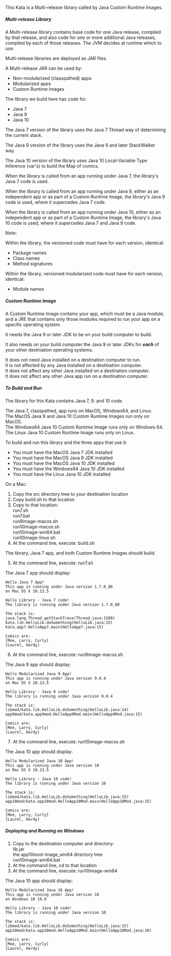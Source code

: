 This Kata is a Multi-release library called by Java Custom Runtime Images. 

##### Multi-release Library

A Multi-release library contains base code for one Java release, compiled by that release,
and also code for one or more additional Java releases, compiled by each of those releases. 
The JVM decides at runtime which to use.  

Multi-release libraries are deployed as JAR files.

A Multi-release JAR can be used by:

- Non-modularized (classpathed) apps
- Modularized apps
- Custom Runtime Images

The library we build here has code for:

- Java 7
- Java 9
- Java 10

The Java 7 version of the library uses the Java 7 Thread way of determining the current stack.  

The Java 9 version of the library uses the Java 9 and later StackWalker way.  

The Java 10 version of the library uses Java 10 Local-Variable Type Inference (var's) 
to build the Map of comics.

When the library is called from an app running under Java 7, 
the library's Java 7 code is used.  

When the library is called from an app running under Java 9, 
either as an independent app or as part of a Custom Runtime Image,
the library's Java 9 code is used, where it supercedes Java 7 code.

When the library is called from an app running under Java 10, 
either as an independent app or as part of a Custom Runtime Image,
the library's Java 10 code is used, where it supercedes Java 7 and Java 9 code.

Note:

Within the library, the versioned code must have for each version, identical:

- Package names
- Class names
- Method signatures

Within the library, versioned modularized code must have for each version, identical:
- Module names

##### Custom Runtime Image

A Custom Runtime Image contains your app, which must be a Java module, 
and a JRE that contains only those modules required to run your app on a specific operating system.

It needs the Java 9 or later JDK to be on your build computer to build.  

It also needs on your build computer the Java 9 or later JDKs 
for ***each*** of your other destination operating systems.

It does not need Java installed on a destination computer to run.  
It is not affected by any Java installed on a destination computer.  
It does not affect any other Java installed on a destination computer.  
It does not affect any other Java app run on a destination computer.

##### To Build and Run

The library for this Kata contains Java 7, 9. and 10 code.

The Java 7, classpathed, app runs on MacOS, Windows64, and Linux.  
The MacOS Java 9 and Java 10 Custom Runtime Images run only on MacOS.  
The Windows64 Java 10 Custom Runtime Image runs only on Windows 64.  
The Linux Java 10 Custom Runtime Image runs only on Linux.

To build and run this library and the three apps that use it:

- You must have the MacOS Java 7 JDK installed
- You must have the MacOS Java 9 JDK installed
- You must have the MacOS Java 10 JDK installed
- You must have the Windows64 Java 10 JDK installed
- You must have the Linux Java 10 JDK installed

On a Mac:
1. Copy the src directory tree to your destination location
2. Copy build.sh to that location
3. Copy to that location:   
    run7.sh  
    run7.bat  
    run9image-macos.sh  
    run10image-macos.sh  
    run10image-win64.bat  
    run10image-linux.sh
4. At the command line, execute: build.sh

The library, Java 7 app, and both Custom Runtime Images should build.

5. At the command line, execute: run7.sh

The Java 7 app should display:  
````
Hello Java 7 App!  
This app is running under Java version 1.7.0_80  
on Mac OS X 10.13.5

Hello Library - Java 7 code!  
The library is running under Java version 1.7.0_80  

The stack is:  
java.lang.Thread.getStackTrace(Thread.java:1589)  
kata.lib.HelloLib.doSomething(HelloLib.java:15)  
kata.app7.HelloApp7.main(HelloApp7.java:15)

Comics are:  
[Moe, Larry, Curly]  
[Laurel, Hardy]
````
6. At the command line, execute: run9image-macos.sh

The Java 9 app should display:

````
Hello Modularized Java 9 App!  
This app is running under Java version 9.0.4  
on Mac OS X 10.13.5

Hello Library - Java 9 code!  
The library is running under Java version 9.0.4

The stack is:  
libmod/kata.lib.HelloLib.doSomething(HelloLib.java:14)  
app9mod/kata.app9mod.HelloApp9Mod.main(HelloApp9Mod.java:15)

Comics are:  
[Moe, Larry, Curly]  
[Laurel, Hardy]
````

7. At the command line, execute: run10image-macos.sh

The Java 10 app should display:
````
Hello Modularized Java 10 App!  
This app is running under Java version 10  
on Mac OS X 10.13.5

Hello Library - Java 10 code!  
The library is running under Java version 10

The stack is:  
libmod/kata.lib.HelloLib.doSomething(HelloLib.java:15)  
app10mod/kata.app10mod.HelloApp10Mod.main(HelloApp10Mod.java:15)

Comics are:  
[Moe, Larry, Curly]  
[Laurel, Hardy]
````
##### Deploying and Running on Windows

1. Copy to the destination computer and directory:  
    lib.jar  
    the app10mod-image_win64 directory tree  
    run10image-win64.bat  
2. At the command line, cd to that location
3. At the command line, execute: run10image-win64

The Java 10 app should display:

````
Hello Modularized Java 10 App!
This app is running under Java version 10
on Windows 10 10.0

Hello Library - Java 10 code!
The library is running under Java version 10

The stack is:
libmod/kata.lib.HelloLib.doSomething(HelloLib.java:15)
app10mod/kata.app10mod.HelloApp10Mod.main(HelloApp10Mod.java:18)

Comics are:
[Moe, Larry, Curly]
[Laurel, Hardy]
````
